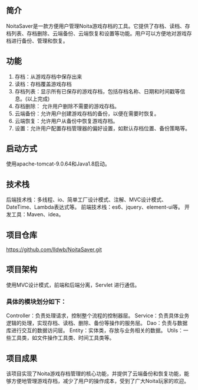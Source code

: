 ## 简介
NoitaSaver是一款方便用户管理Noita游戏存档的工具。它提供了存档、读档、存档列表、存档删除、云端备份、云端恢复和设置等功能。用户可以方便地对游戏存档进行备份、管理和恢复。
## 功能
1. 存档：从游戏存档中保存出来
2. 读档：存档覆盖游戏存档
3. 存档列表：显示所有已保存的游戏存档，包括存档名称、日期和时间戳等信息。(以上完成)
4. 存档删除： 允许用户删除不需要的游戏存档。
5. 云端备份：允许用户创建游戏存档的备份，以便在需要时恢复。
6. 云端恢复：允许用户从备份中恢复游戏存档。
7. 设置：允许用户配置存档管理器的偏好设置，如默认存档位置、备份策略等。

## 启动方式
使用apache-tomcat-9.0.64和Java1.8启动。

## 技术栈
后端技术栈：多线程、io、简单工厂设计模式、注解、MVC设计模式、DateTime、Lambda表达式等。
前端技术栈：es6、jquery、element-ui等。
开发工具：Maven、idea。
## 项目仓库
https://github.com/lldwb/NoitaSaver.git

## 项目架构
使用MVC设计模式，前端和后端分离，Servlet 进行通信。
### 具体的模块划分如下：

Controller：负责处理请求，控制整个流程的控制器层。
Service：负责具体业务逻辑的处理，实现存档、读档、删除、备份等操作的服务层。
Dao：负责与数据库进行交互的数据访问层。
Entity：实体类，存放与业务相关的数据。
Utils：一些工具类，如文件操作工具类、时间工具类等。

## 项目成果
该项目实现了Noita游戏存档管理的核心功能，并提供了云端备份和恢复功能，能够方便地管理游戏存档，减少了用户的操作成本，受到了广大Noita玩家的欢迎。